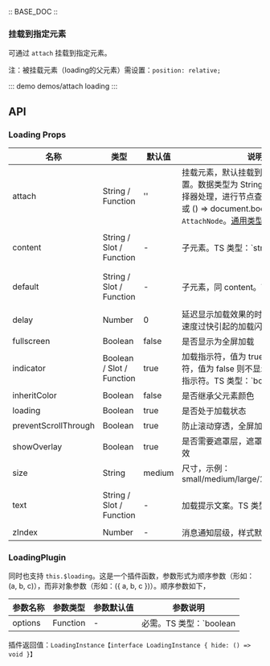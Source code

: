 :: BASE_DOC ::
### 挂载到指定元素

可通过 `attach` 挂载到指定元素。

注：被挂载元素（loading的父元素）需设置：`position: relative;`

::: demo demos/attach loading
:::

## API
### Loading Props

名称 | 类型 | 默认值 | 说明 | 必传
-- | -- | -- | -- | --
attach | String / Function | '' | 挂载元素，默认挂载到组件本身所在的位置。数据类型为 String 时，会被当作选择器处理，进行节点查询。示例：'body' 或 () => document.body。TS 类型：`AttachNode`。[通用类型定义](https://github.com/Tencent/tdesign-vue/blob/develop/src/common.ts) | N
content | String / Slot / Function | - | 子元素。TS 类型：`string | TNode`。[通用类型定义](https://github.com/Tencent/tdesign-vue/blob/develop/src/common.ts) | N
default | String / Slot / Function | - | 子元素，同 content。TS 类型：`string | TNode`。[通用类型定义](https://github.com/Tencent/tdesign-vue/blob/develop/src/common.ts) | N
delay | Number | 0 | 延迟显示加载效果的时间，用于防止请求速度过快引起的加载闪烁，单位：毫秒 | N
fullscreen | Boolean | false | 是否显示为全屏加载 | N
indicator | Boolean / Slot / Function | true | 加载指示符，值为 true 显示默认指示符，值为 false 则不显示，也可以自定义指示符。TS 类型：`boolean | TNode`。[通用类型定义](https://github.com/Tencent/tdesign-vue/blob/develop/src/common.ts) | N
inheritColor | Boolean | false | 是否继承父元素颜色 | N
loading | Boolean | true | 是否处于加载状态 | N
preventScrollThrough | Boolean | true | 防止滚动穿透，全屏加载模式有效 | N
showOverlay | Boolean | true | 是否需要遮罩层，遮罩层对包裹元素才有效 | N
size | String | medium | 尺寸，示例：small/medium/large/12px/56px/0.3em | N
text | String / Slot / Function | - | 加载提示文案。TS 类型：`string | TNode`。[通用类型定义](https://github.com/Tencent/tdesign-vue/blob/develop/src/common.ts) | N
zIndex | Number | - | 消息通知层级，样式默认为 3500 | N

### LoadingPlugin

同时也支持 `this.$loading`。这是一个插件函数，参数形式为顺序参数（形如：(a, b, c)），而非对象参数（形如：({ a, b, c })）。顺序参数如下，

参数名称 | 参数类型 | 参数默认值 | 参数说明
-- | -- | -- | --
options | Function | - | 必需。TS 类型：`boolean | TdLoadingProps`

插件返回值：`LoadingInstance【interface LoadingInstance { hide: () => void }】`
